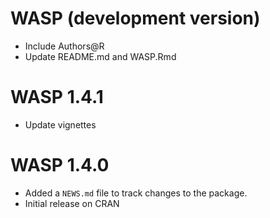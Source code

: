# WASP (development version)
* Include Authors@R
* Update README.md and WASP.Rmd

# WASP 1.4.1
* Update vignettes

# WASP 1.4.0
* Added a `NEWS.md` file to track changes to the package.
* Initial release on CRAN

